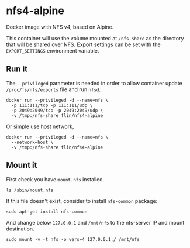 # nfs4-alpine
Docker image with NFS v4, based on Alpine.

This container will use the volume mounted at `/nfs-share` as the directory that will be shared over NFS.
Export settings can be set with the `EXPORT_SETTINGS` environment variable.

## Run it

The `--privileged` parameter is needed in order to allow container update `/proc/fs/nfs/exports` file and run `nfsd`.

```
docker run --privileged -d --name=nfs \
  -p 111:111/tcp -p 111:111/udp \
  -p 2049:2049/tcp -p 2049:2049/udp \
  -v /tmp:/nfs-share flin/nfs4-alpine
```

Or simple use host network,

```
docker run --privileged -d --name=nfs \
  --network=host \
  -v /tmp:/nfs-share flin/nfs4-alpine
```

## Mount it

First check you have `mount.nfs` installed.

```
ls /sbin/mount.nfs
```

If this file doesn't exist, consider to install `nfs-common` package:

```
sudo apt-get install nfs-common
```

And change below `127.0.0.1` and `/mnt/nfs` to the nfs-server IP and mount destination.

```
sudo mount -v -t nfs -o vers=4 127.0.0.1:/ /mnt/nfs
```
